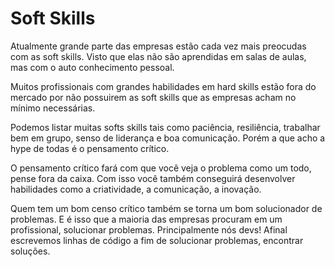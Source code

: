 # Soft Skills

Atualmente grande parte das empresas estão cada vez mais preocudas com as soft skills. Visto que elas não são aprendidas em salas de aulas, mas com o auto conhecimento pessoal.

Muitos profissionais com grandes habilidades em hard skills estão fora do mercado por não possuirem as soft skills que as empresas acham no mínimo necessárias.

Podemos listar muitas softs skills tais como paciência, resiliência, trabalhar bem em grupo, senso de liderança e boa comunicação. Porém a que acho a hype de todas é o pensamento crítico.

O pensamento crítico fará com que você veja o problema como um todo, pense fora da caixa. Com isso você também conseguirá desenvolver habilidades como a criatividade, a comunicação, a inovação.

Quem tem um bom censo crítico também se torna um bom solucionador de problemas. E é isso que a maioria das empresas procuram em um profissional, solucionar problemas. Principalmente nós devs! Afinal escrevemos linhas de código a fim de solucionar problemas, encontrar soluções.

